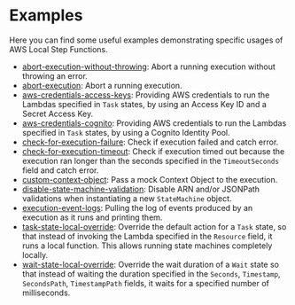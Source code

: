 # Examples

Here you can find some useful examples demonstrating specific usages of AWS Local Step Functions.

- [abort-execution-without-throwing](./abort-execution-without-throwing.js): Abort a running execution without throwing an error.
- [abort-execution](./abort-execution.js): Abort a running execution.
- [aws-credentials-access-keys](./aws-credentials-access-keys.js): Providing AWS credentials to run the Lambdas specified in `Task` states, by using an Access Key ID and a Secret Access Key.
- [aws-credentials-cognito](./aws-credentials-cognito.js): Providing AWS credentials to run the Lambdas specified in `Task` states, by using a Cognito Identity Pool.
- [check-for-execution-failure](./check-for-execution-failure.js): Check if execution failed and catch error.
- [check-for-execution-timeout](./check-for-execution-timeout.js): Check if execution timed out because the execution ran longer than the seconds specified in the `TimeoutSeconds` field and catch error.
- [custom-context-object](./custom-context-object.js): Pass a mock Context Object to the execution.
- [disable-state-machine-validation](./disable-state-machine-validation.js): Disable ARN and/or JSONPath validations when instantiating a new `StateMachine` object.
- [execution-event-logs](./execution-event-logs.js): Pulling the log of events produced by an execution as it runs and printing them.
- [task-state-local-override](./task-state-local-override.js): Override the default action for a `Task` state, so that instead of invoking the Lambda specified in the `Resource` field, it runs a local function. This allows running state machines completely locally.
- [wait-state-local-override](./wait-state-local-override.js): Override the wait duration of a `Wait` state so that instead of waiting the duration specified in the `Seconds`, `Timestamp`, `SecondsPath`, `TimestampPath` fields, it waits for a specified number of milliseconds.
